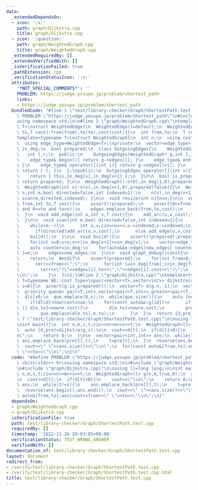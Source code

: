 ```yaml
---
data:
  _extendedDependsOn:
  - icon: ':x:'
    path: graph/Dijkstra.cpp
    title: graph/Dijkstra.cpp
  - icon: ':question:'
    path: graph/WeightedGraph.cpp
    title: graph/WeightedGraph.cpp
  _extendedRequiredBy: []
  _extendedVerifiedWith: []
  _isVerificationFailed: true
  _pathExtension: cpp
  _verificationStatusIcon: ':x:'
  attributes:
    '*NOT_SPECIAL_COMMENTS*': ''
    PROBLEM: https://judge.yosupo.jp/problem/shortest_path
    links:
    - https://judge.yosupo.jp/problem/shortest_path
  bundledCode: "#line 1 \"test/library-checker/Graph/ShortestPath.test.cpp\"\n#define\
    \ PROBLEM \"https://judge.yosupo.jp/problem/shortest_path\"\n#include <bits/stdc++.h>\n\
    using namespace std;\n\n#line 2 \"graph/WeightedGraph.cpp\"\ntemplate<typename\
    \ T>\nstruct WeightedEdge{\n  WeightedEdge()=default;\n  WeightedEdge(int from,int\
    \ to,T cost):from(from),to(to),cost(cost){}\n  int from,to;\n  T cost;\n};\n\n\
    template<typename T>\nstruct WeightedGraph{\n  int n;\n  using cost_type=T;\n\
    \  using edge_type=WeightedEdge<T>;\nprivate:\n  vector<edge_type> edges;\n  vector<int>\
    \ in_deg;\n  bool prepared;\n  class OutgoingEdges{\n    WeightedGraph* g;\n \
    \   int l,r;\n  public:\n    OutgoingEdges(WeightedGraph* g,int l,int r):g(g),l(l),r(r){}\n\
    \    edge_type& begin(){ return g->edges[l]; }\n    edge_type& end(){ return g->edges[r];\
    \ }\n    edge_type& operator[](int i){ return g->edges[l+i]; }\n    int size()const{\
    \ return r-l; }\n  };\npublic:\n  OutgoingEdges operator[](int v){\n    assert(prepared);\n\
    \    return { this,in_deg[v],in_deg[v+1] };\n  }\n\n  bool is_prepared()const{\
    \ return prepared; }\n\n  WeightedGraph():n(0),in_deg(1,0),prepared(false){}\n\
    \  WeightedGraph(int n):n(n),in_deg(n+1,0),prepared(false){}\n  WeightedGraph(int\
    \ n,int m,bool directed=false,int indexed=1):\n    n(n),in_deg(n+1,0),prepared(false){\
    \ scan(m,directed,indexed); }\n\n  void resize(int n){n=n;}\n\n  void add_arc(int\
    \ from,int to,T cost){\n    assert(!prepared);\n    assert(0<=from and from<n\
    \ and 0<=to and to<n);\n    edges.emplace_back(from,to,cost);\n    in_deg[from+1]++;\n\
    \  }\n  void add_edge(int u,int v,T cost){\n    add_arc(u,v,cost);\n    add_arc(v,u,cost);\n\
    \  }\n\n  void scan(int m,bool directed=false,int indexed=1){\n    edges.reserve(directed?m:2*m);\n\
    \    while(m--){\n      int u,v;cin>>u>>v;u-=indexed;v-=indexed;\n      T cost;cin>>cost;\n\
    \      if(directed)add_arc(u,v,cost);\n      else add_edge(u,v,cost);\n    }\n\
    \    build();\n  }\n\n  void build(){\n    assert(!prepared);prepared=true;\n\
    \    for(int v=0;v<n;v++)in_deg[v+1]+=in_deg[v];\n    vector<edge_type> new_edges(in_deg.back());\n\
    \    auto counter=in_deg;\n    for(auto&&e:edges)new_edges[ counter[e.from]++\
    \ ]=e;\n    edges=new_edges;\n  }\n\n  void graph_debug()const{\n  #ifndef __LOCAL\n\
    \    return;\n  #endif\n    assert(prepared);\n    for(int from=0;from<n;from++){\n\
    \      cerr<<from<<\";\";\n      for(int i=in_deg[from];i<in_deg[from+1];i++)\n\
    \        cerr<<\"(\"<<edges[i].to<<\",\"<<edges[i].cost<<\")\";\n      cerr<<\"\
    \\n\";\n    }\n  }\n};\n#line 2 \"graph/Dijkstra.cpp\"\ntemplate<typename WG,typename\
    \ T=typename WG::cost_type>\npair<vector<T>,vector<int>> dijkstra(const WG&g,int\
    \ s=0){\n  assert(g.is_prepared());\n  vector<T> d(g.n,-1);\n  vector<int> pre(g.n,-1);\n\
    \  priority_queue< pair<T,int>,vector<pair<T,int>>,greater<pair<T,int>>> que;\n\
    \  d[s]=0;\n  que.emplace(0,s);\n  while(que.size()){\n    auto [now,id]=que.top();que.pop();\n\
    \    if(d[id]<now)continue;\n    for(const auto&e:g[id])\n      if(d[e.to]==-1\
    \ || d[e.to]>now+e.cost){\n        d[e.to]=now+e.cost;\n        pre[e.to]=id;\n\
    \        que.emplace(d[e.to],e.to);\n      }\n  }\n  return {d,pre};\n}\n#line\
    \ 7 \"test/library-checker/Graph/ShortestPath.test.cpp\"\n\nusing ll=long long;\n\
    \nint main(){\n  int n,m,s,t;cin>>n>>m>>s>>t;\n  WeightedGraph<ll> g(n,m,true,0);\n\
    \  auto [d,pre]=dijkstra(g,s);\n\n  cout<<d[t];\n  if(d[t]<0){\n    cout<<\"\\\
    n\";\n    return 0;\n  }\n\n  vector<pair<int,int>> ans;\n  while(t!=s){\n   \
    \ ans.emplace_back(pre[t],t);\n    t=pre[t];\n  }\n  reverse(ans.begin(),ans.end());\n\
    \  cout<<\" \"<<ans.size()<<\"\\n\";\n  for(const auto&[from,to]:ans)cout<<from<<\"\
    \ \"<<to<<\"\\n\";\n}\n"
  code: "#define PROBLEM \"https://judge.yosupo.jp/problem/shortest_path\"\n#include\
    \ <bits/stdc++.h>\nusing namespace std;\n\n#include \"graph/WeightedGraph.cpp\"\
    \n#include \"graph/Dijkstra.cpp\"\n\nusing ll=long long;\n\nint main(){\n  int\
    \ n,m,s,t;cin>>n>>m>>s>>t;\n  WeightedGraph<ll> g(n,m,true,0);\n  auto [d,pre]=dijkstra(g,s);\n\
    \n  cout<<d[t];\n  if(d[t]<0){\n    cout<<\"\\n\";\n    return 0;\n  }\n\n  vector<pair<int,int>>\
    \ ans;\n  while(t!=s){\n    ans.emplace_back(pre[t],t);\n    t=pre[t];\n  }\n\
    \  reverse(ans.begin(),ans.end());\n  cout<<\" \"<<ans.size()<<\"\\n\";\n  for(const\
    \ auto&[from,to]:ans)cout<<from<<\" \"<<to<<\"\\n\";\n}"
  dependsOn:
  - graph/WeightedGraph.cpp
  - graph/Dijkstra.cpp
  isVerificationFile: true
  path: test/library-checker/Graph/ShortestPath.test.cpp
  requiredBy: []
  timestamp: '2022-11-26 20:03:05+09:00'
  verificationStatus: TEST_WRONG_ANSWER
  verifiedWith: []
documentation_of: test/library-checker/Graph/ShortestPath.test.cpp
layout: document
redirect_from:
- /verify/test/library-checker/Graph/ShortestPath.test.cpp
- /verify/test/library-checker/Graph/ShortestPath.test.cpp.html
title: test/library-checker/Graph/ShortestPath.test.cpp
---
```

